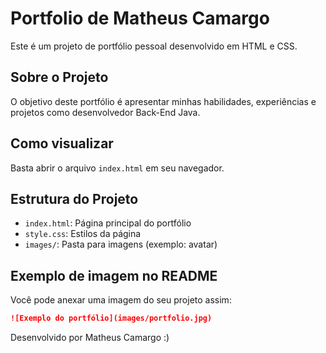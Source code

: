 # Portfolio de Matheus Camargo

Este é um projeto de portfólio pessoal desenvolvido em HTML e CSS.

## Sobre o Projeto

O objetivo deste portfólio é apresentar minhas habilidades, experiências e projetos como desenvolvedor Back-End Java.

## Como visualizar

Basta abrir o arquivo `index.html` em seu navegador.

## Estrutura do Projeto
- `index.html`: Página principal do portfólio
- `style.css`: Estilos da página
- `images/`: Pasta para imagens (exemplo: avatar)

## Exemplo de imagem no README

Você pode anexar uma imagem do seu projeto assim:

```markdown
![Exemplo do portfólio](images/portfolio.jpg)
```


Desenvolvido por Matheus Camargo :)

